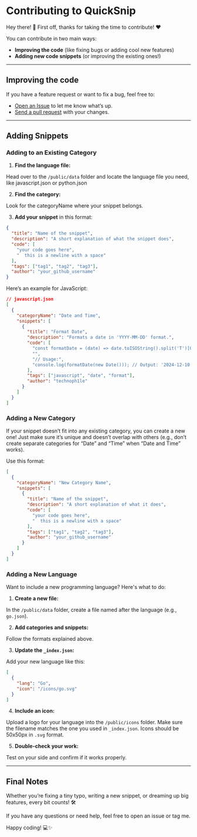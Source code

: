 # Contributing to QuickSnip

Hey there! 👋 First off, thanks for taking the time to contribute! ❤️

You can contribute in two main ways:

- **Improving the code** (like fixing bugs or adding cool new features)
- **Adding new code snippets** (or improving the existing ones!)

---

## Improving the code

If you have a feature request or want to fix a bug, feel free to:

- [Open an Issue](https://github.com/dostonnabotov/sass-template/issues) to let me know what’s up.
- [Send a pull request](https://github.com/dostonnabotov/sass-template/pulls) with your changes.

---

## Adding Snippets

### Adding to an Existing Category

1. **Find the language file:**

Head over to the `/public/data` folder and locate the language file you need, like javascript.json or python.json

2. **Find the category:**

Look for the categoryName where your snippet belongs.

3. **Add your snippet** in this format:

```json
{
  "title": "Name of the snippet",
  "description": "A short explanation of what the snippet does",
  "code": [
    "your code goes here", 
    "  this is a newline with a space"
  ],
  "tags": ["tag1", "tag2", "tag3"],
  "author": "your_github_username"
}
```

Here’s an example for JavaScript:

```json
// javascript.json
[
  {
    "categoryName": "Date and Time",
    "snippets": [
      {
        "title": "Format Date",
        "description": "Formats a date in 'YYYY-MM-DD' format.",
        "code": [
          "const formatDate = (date) => date.toISOString().split('T')[0];",
          "",
          "// Usage:",
          "console.log(formatDate(new Date())); // Output: '2024-12-10'"
        ],
        "tags": ["javascript", "date", "format"],
        "author": "technoph1le"
      }
    ]
  }
]
```

### Adding a New Category

If your snippet doesn’t fit into any existing category, you can create a new one! Just make sure it’s unique and doesn’t overlap with others (e.g., don’t create separate categories for “Date” and “Time” when “Date and Time” works).

Use this format:

```json
[
  {
    "categoryName": "New Category Name",
    "snippets": [
      {
        "title": "Name of the snippet",
        "description": "A short explanation of what it does",
        "code": [
          "your code goes here", 
          "  this is a newline with a space"
        ],
        "tags": ["tag1", "tag2", "tag3"],
        "author": "your_github_username"
      }
    ]
  }
]
```

### Adding a New Language

Want to include a new programming language? Here's what to do:

1. **Create a new file:**

In the `/public/data` folder, create a file named after the language (e.g., `go.json`).

2. **Add categories and snippets:**

Follow the formats explained above.

3. **Update the `_index.json`:**

Add your new language like this:

```json
[
  {
    "lang": "Go",
    "icon": "/icons/go.svg"
  }
]
```

4. **Include an icon:**

Upload a logo for your language into the `/public/icons` folder. Make sure the filename matches the one you used in `_index.json`. Icons should be 50x50px in `.svg` format.

5. **Double-check your work:**

Test on your side and confirm if it works properly.

---

## Final Notes

Whether you’re fixing a tiny typo, writing a new snippet, or dreaming up big features, every bit counts! 🛠️

If you have any questions or need help, feel free to open an issue or tag me.

Happy coding! 💻✨
